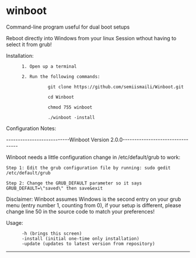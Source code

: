 # winboot
Command-line program useful for dual boot setups

Reboot directly into Windows from your linux Session wthout having to select it from grub!

Installation:

          1. Open up a terminal 
          
          2. Run the following commands:
                    
                    git clone https://github.com/semiismaili/Winboot.git
                    
                    cd Winboot
                    
                    chmod 755 winboot
                    
                    ./winboot -install
                    

Configuration Notes:

---------------------------Winboot Version 2.0.0---------------------------------

Winboot needs a little configuration change in /etc/default/grub to work:


    Step 1: Edit the grub configuration file by running: sudo gedit /etc/default/grub

    Step 2: Change the GRUB_DEFAULT parameter so it says GRUB_DEFAULT=\"saved\" then save&exit

Disclaimer: 
Winboot assumes Windows is the second entry on your grub menu (entry number 1, counting from 0), 
if your setup is different, please change line 50 in the source code to match your preferences! 

Usage:

          -h (brings this screen)
          -install (initial one-time only installation)
          -update (updates to latest version from repository)

-----------------------------------------------------------------------------------

